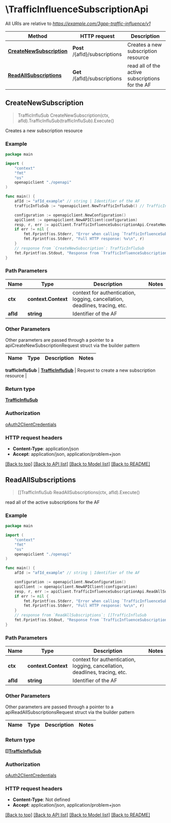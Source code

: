 # \TrafficInfluenceSubscriptionApi

All URIs are relative to *https://example.com/3gpp-traffic-influence/v1*

Method | HTTP request | Description
------------- | ------------- | -------------
[**CreateNewSubscription**](TrafficInfluenceSubscriptionApi.md#CreateNewSubscription) | **Post** /{afId}/subscriptions | Creates a new subscription resource
[**ReadAllSubscriptions**](TrafficInfluenceSubscriptionApi.md#ReadAllSubscriptions) | **Get** /{afId}/subscriptions | read all of the active subscriptions for the AF



## CreateNewSubscription

> TrafficInfluSub CreateNewSubscription(ctx, afId).TrafficInfluSub(trafficInfluSub).Execute()

Creates a new subscription resource

### Example

```go
package main

import (
    "context"
    "fmt"
    "os"
    openapiclient "./openapi"
)

func main() {
    afId := "afId_example" // string | Identifier of the AF
    trafficInfluSub := *openapiclient.NewTrafficInfluSub() // TrafficInfluSub | Request to create a new subscription resource

    configuration := openapiclient.NewConfiguration()
    apiClient := openapiclient.NewAPIClient(configuration)
    resp, r, err := apiClient.TrafficInfluenceSubscriptionApi.CreateNewSubscription(context.Background(), afId).TrafficInfluSub(trafficInfluSub).Execute()
    if err != nil {
        fmt.Fprintf(os.Stderr, "Error when calling `TrafficInfluenceSubscriptionApi.CreateNewSubscription``: %v\n", err)
        fmt.Fprintf(os.Stderr, "Full HTTP response: %v\n", r)
    }
    // response from `CreateNewSubscription`: TrafficInfluSub
    fmt.Fprintf(os.Stdout, "Response from `TrafficInfluenceSubscriptionApi.CreateNewSubscription`: %v\n", resp)
}
```

### Path Parameters


Name | Type | Description  | Notes
------------- | ------------- | ------------- | -------------
**ctx** | **context.Context** | context for authentication, logging, cancellation, deadlines, tracing, etc.
**afId** | **string** | Identifier of the AF | 

### Other Parameters

Other parameters are passed through a pointer to a apiCreateNewSubscriptionRequest struct via the builder pattern


Name | Type | Description  | Notes
------------- | ------------- | ------------- | -------------

 **trafficInfluSub** | [**TrafficInfluSub**](TrafficInfluSub.md) | Request to create a new subscription resource | 

### Return type

[**TrafficInfluSub**](TrafficInfluSub.md)

### Authorization

[oAuth2ClientCredentials](../README.md#oAuth2ClientCredentials)

### HTTP request headers

- **Content-Type**: application/json
- **Accept**: application/json, application/problem+json

[[Back to top]](#) [[Back to API list]](../README.md#documentation-for-api-endpoints)
[[Back to Model list]](../README.md#documentation-for-models)
[[Back to README]](../README.md)


## ReadAllSubscriptions

> []TrafficInfluSub ReadAllSubscriptions(ctx, afId).Execute()

read all of the active subscriptions for the AF

### Example

```go
package main

import (
    "context"
    "fmt"
    "os"
    openapiclient "./openapi"
)

func main() {
    afId := "afId_example" // string | Identifier of the AF

    configuration := openapiclient.NewConfiguration()
    apiClient := openapiclient.NewAPIClient(configuration)
    resp, r, err := apiClient.TrafficInfluenceSubscriptionApi.ReadAllSubscriptions(context.Background(), afId).Execute()
    if err != nil {
        fmt.Fprintf(os.Stderr, "Error when calling `TrafficInfluenceSubscriptionApi.ReadAllSubscriptions``: %v\n", err)
        fmt.Fprintf(os.Stderr, "Full HTTP response: %v\n", r)
    }
    // response from `ReadAllSubscriptions`: []TrafficInfluSub
    fmt.Fprintf(os.Stdout, "Response from `TrafficInfluenceSubscriptionApi.ReadAllSubscriptions`: %v\n", resp)
}
```

### Path Parameters


Name | Type | Description  | Notes
------------- | ------------- | ------------- | -------------
**ctx** | **context.Context** | context for authentication, logging, cancellation, deadlines, tracing, etc.
**afId** | **string** | Identifier of the AF | 

### Other Parameters

Other parameters are passed through a pointer to a apiReadAllSubscriptionsRequest struct via the builder pattern


Name | Type | Description  | Notes
------------- | ------------- | ------------- | -------------


### Return type

[**[]TrafficInfluSub**](TrafficInfluSub.md)

### Authorization

[oAuth2ClientCredentials](../README.md#oAuth2ClientCredentials)

### HTTP request headers

- **Content-Type**: Not defined
- **Accept**: application/json, application/problem+json

[[Back to top]](#) [[Back to API list]](../README.md#documentation-for-api-endpoints)
[[Back to Model list]](../README.md#documentation-for-models)
[[Back to README]](../README.md)

